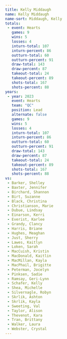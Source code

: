 ```yaml
---
title: Kelly Middaugh
name: Kelly Middaugh
name-sort: Middaugh, Kelly
totals:
 - event: Hearts
   games: 9
   wins: 5
   losses: 4
   inturn-total: 107
   inturn-percent: 86
   outturn-total: 60
   outturn-percent: 91
   draw-total: 143
   draw-percent: 87
   takeout-total: 24
   takeout-percent: 89
   shots-total: 167
   shots-percent: 88
years:
 - year: 2023
   event: Hearts
   team: "QC"
   position: Lead
   alternate: false
   games: 9
   wins: 5
   losses: 4
   inturn-total: 107
   inturn-percent: 86
   outturn-total: 60
   outturn-percent: 91
   draw-total: 143
   draw-percent: 87
   takeout-total: 24
   takeout-percent: 89
   shots-total: 167
   shots-percent: 88
vs:
 - Barker, Shelley
 - Baxter, Jennifer
 - Birchard, Shannon
 - Birt, Suzanne
 - Black, Christina
 - Christianson, Marie
 - Dubue, Lindsay
 - Einarson, Kerri
 - Everist, Karlee
 - Grandy, Clancy
 - Harris, Briane
 - Hughes, Meaghan
 - Just, Sherry
 - Lawes, Kaitlyn
 - Loken, Sarah
 - MacCuish, Kristin
 - MacDonald, Kaitlin
 - MacMillan, Kayla
 - MacPhail, Brigitte
 - Peterman, Jocelyn
 - Pinksen, Sadie
 - Ramsay, Geri-Lynn
 - Schafer, Kelly
 - Shea, Michelle
 - Silvernagle, Robyn
 - Skrlik, Ashton
 - Skrlik, Kayla
 - Sweeting, Val
 - Taylor, Alison
 - Thevenot, Kara
 - Tran, Brittany
 - Walker, Laura
 - Webster, Crystal
---
```

